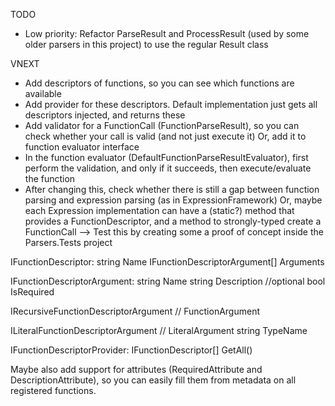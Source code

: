 TODO
- Low priority: Refactor ParseResult and ProcessResult (used by some older parsers in this project) to use the regular Result class

VNEXT

* Add descriptors of functions, so you can see which functions are available
* Add provider for these descriptors. Default implementation just gets all descriptors injected, and returns these
* Add validator for a FunctionCall (FunctionParseResult), so you can check whether your call is valid (and not just execute it)
  Or, add it to function evaluator interface
* In the function evaluator (DefaultFunctionParseResultEvaluator), first perform the validation, and only if it succeeds, then execute/evaluate the function
* After changing this, check whether there is still a gap between function parsing and expression parsing (as in ExpressionFramework)
  Or, maybe each Expression implementation can have a (static?) method that provides a FunctionDescriptor, and a method to strongly-typed create a FunctionCall
  --> Test this by creating some a proof of concept inside the Parsers.Tests project

IFunctionDescriptor:
string Name
IFunctionDescriptorArgument[] Arguments

IFunctionDescriptorArgument:
string Name
string Description //optional
bool IsRequired

IRecursiveFunctionDescriptorArgument // FunctionArgument

ILiteralFunctionDescriptorArgument // LiteralArgument
string TypeName

IFunctionDescriptorProvider:
IFunctionDescriptor[] GetAll()

Maybe also add support for attributes (RequiredAttribute and DescriptionAttribute), so you can easily fill them from metadata on all registered functions.
